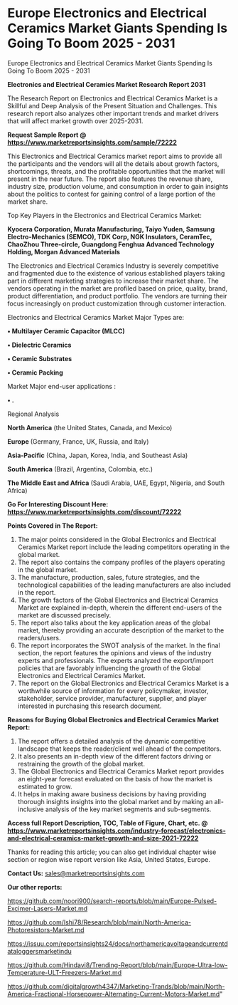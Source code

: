 # Europe Electronics and Electrical Ceramics Market Giants Spending Is Going To Boom 2025 - 2031
Europe Electronics and Electrical Ceramics Market Giants Spending Is Going To Boom 2025 - 2031

<strong>Electronics and Electrical Ceramics Market Research Report 2031</strong>

The Research Report on Electronics and Electrical Ceramics Market is a Skillful and Deep Analysis of the Present Situation and Challenges. This research report also analyzes other important trends and market drivers that will affect market growth over 2025-2031.

<strong>Request Sample Report @ <a href=https://www.marketreportsinsights.com/sample/72222>https://www.marketreportsinsights.com/sample/72222</a></strong>

This Electronics and Electrical Ceramics market report aims to provide all the participants and the vendors will all the details about growth factors, shortcomings, threats, and the profitable opportunities that the market will present in the near future. The report also features the revenue share, industry size, production volume, and consumption in order to gain insights about the politics to contest for gaining control of a large portion of the market share.

Top Key Players in the Electronics and Electrical Ceramics Market:

<strong>Kyocera Corporation, Murata Manufacturing, Taiyo Yuden, Samsung Electro-Mechanics (SEMCO), TDK Corp, NGK Insulators, CeramTec, ChaoZhou Three-circle, Guangdong Fenghua Advanced Technology Holding, Morgan Advanced Materials</strong>

The Electronics and Electrical Ceramics Industry is severely competitive and fragmented due to the existence of various established players taking part in different marketing strategies to increase their market share. The vendors operating in the market are profiled based on price, quality, brand, product differentiation, and product portfolio. The vendors are turning their focus increasingly on product customization through customer interaction.

Electronics and Electrical Ceramics Market Major Types are:

<strong>• Multilayer Ceramic Capacitor (MLCC)

• Dielectric Ceramics

• Ceramic Substrates

• Ceramic Packing</strong>

Market Major end-user applications :

<strong>• .</strong>

Regional Analysis

</u><strong><b>North America</b></strong> (the United States, Canada, and Mexico)

<strong><b>Europe </b></strong>(Germany, France, UK, Russia, and Italy)

<strong><b>Asia-Pacific</b></strong> (China, Japan, Korea, India, and Southeast Asia)

<strong><b>South America</b></strong> (Brazil, Argentina, Colombia, etc.)

<strong><b>The Middle East and Africa</b></strong> (Saudi Arabia, UAE, Egypt, Nigeria, and South Africa)

<strong>Go For Interesting Discount Here: <a href=https://www.marketreportsinsights.com/discount/72222>https://www.marketreportsinsights.com/discount/72222</a></strong>

<strong>Points Covered in The Report:</strong>
<ol>
  <li>The major points considered in the Global Electronics and Electrical Ceramics Market report include the leading competitors operating in the global market.</li>
  <li>The report also contains the company profiles of the players operating in the global market.</li>
  <li>The manufacture, production, sales, future strategies, and the technological capabilities of the leading manufacturers are also included in the report.</li>
  <li>The growth factors of the Global Electronics and Electrical Ceramics Market are explained in-depth, wherein the different end-users of the market are discussed precisely.</li>
  <li>The report also talks about the key application areas of the global market, thereby providing an accurate description of the market to the readers/users.</li>
  <li>The report incorporates the SWOT analysis of the market. In the final section, the report features the opinions and views of the industry experts and professionals. The experts analyzed the export/import policies that are favorably influencing the growth of the Global Electronics and Electrical Ceramics Market.</li>
  <li>The report on the Global Electronics and Electrical Ceramics Market is a worthwhile source of information for every policymaker, investor, stakeholder, service provider, manufacturer, supplier, and player interested in purchasing this research document.</li>
</ol>
<strong>Reasons for Buying Global Electronics and Electrical Ceramics Market Report:</strong>

<ol>
  <li>The report offers a detailed analysis of the dynamic competitive landscape that keeps the reader/client well ahead of the competitors.</li>
  <li>It also presents an in-depth view of the different factors driving or restraining the growth of the global market.</li>
  <li>The Global Electronics and Electrical Ceramics Market report provides an eight-year forecast evaluated on the basis of how the market is estimated to grow.</li>
  <li>It helps in making aware business decisions by having providing thorough insights insights into the global market and by making an all-inclusive analysis of the key market segments and sub-segments.</li>
</ol>
<strong>Access full Report Description, TOC, Table of Figure, Chart, etc. @ <a href=https://www.marketreportsinsights.com/industry-forecast/electronics-and-electrical-ceramics-market-growth-and-size-2021-72222>https://www.marketreportsinsights.com/industry-forecast/electronics-and-electrical-ceramics-market-growth-and-size-2021-72222</a></strong>


Thanks for reading this article; you can also get individual chapter wise section or region wise report version like Asia, United States, Europe.

<strong>Contact Us:</strong>
sales@marketreportsinsights.com

<strong>Our other reports:</strong>

<a href=https://github.com/noori900/search-reports/blob/main/Europe-Pulsed-Excimer-Lasers-Market.md>https://github.com/noori900/search-reports/blob/main/Europe-Pulsed-Excimer-Lasers-Market.md</a>

<a href=https://github.com/Ishi78/Research/blob/main/North-America-Photoresistors-Market.md>https://github.com/Ishi78/Research/blob/main/North-America-Photoresistors-Market.md</a>

<a href=https://issuu.com/reportsinsights24/docs/northamericavoltageandcurrentdataloggersmarketindu>https://issuu.com/reportsinsights24/docs/northamericavoltageandcurrentdataloggersmarketindu</a>

<a href=https://github.com/Hindavi8/Trending-Report/blob/main/Europe-Ultra-low-Temperature-ULT-Freezers-Market.md>https://github.com/Hindavi8/Trending-Report/blob/main/Europe-Ultra-low-Temperature-ULT-Freezers-Market.md</a>

<a href=https://github.com/digitalgrowth4347/Marketing-Trands/blob/main/North-America-Fractional-Horsepower-Alternating-Current-Motors-Market.md>https://github.com/digitalgrowth4347/Marketing-Trands/blob/main/North-America-Fractional-Horsepower-Alternating-Current-Motors-Market.md</a>"
